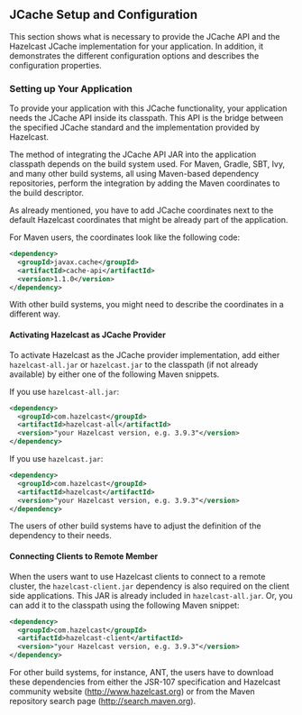 

## JCache Setup and Configuration

This section shows what is necessary to provide the JCache API and the Hazelcast JCache implementation for your application. In
addition, it demonstrates the different configuration options and describes the configuration properties.

### Setting up Your Application

To provide your application with this JCache functionality, your application needs the JCache API inside its classpath. This API is the bridge between the specified JCache standard and the implementation provided by Hazelcast.

The method of integrating the JCache API JAR into the application classpath depends on the build system used. For Maven, Gradle, SBT,
Ivy, and many other build systems, all using Maven-based dependency repositories, perform the integration by adding
the Maven coordinates to the build descriptor.

As already mentioned, you have to add JCache
coordinates next to the default Hazelcast coordinates that might be already part of the application.

For Maven users, the coordinates look like the following code:

```xml
<dependency>
  <groupId>javax.cache</groupId>
  <artifactId>cache-api</artifactId>
  <version>1.1.0</version>
</dependency>
```
With other build systems, you might need to describe the coordinates in a different way.

#### Activating Hazelcast as JCache Provider

To activate Hazelcast as the JCache provider implementation, add either `hazelcast-all.jar` or
`hazelcast.jar` to the classpath (if not already available) by either one of the following Maven snippets.

If you use `hazelcast-all.jar`:

```xml
<dependency>
  <groupId>com.hazelcast</groupId>
  <artifactId>hazelcast-all</artifactId>
  <version>"your Hazelcast version, e.g. 3.9.3"</version>
</dependency>
```

If you use `hazelcast.jar`:

```xml
<dependency>
  <groupId>com.hazelcast</groupId>
  <artifactId>hazelcast</artifactId>
  <version>"your Hazelcast version, e.g. 3.9.3"</version>
</dependency>
```
The users of other build systems have to adjust the definition of the dependency to their needs.

#### Connecting Clients to Remote Member

When the users want to use Hazelcast clients to connect to a remote cluster, the `hazelcast-client.jar` dependency is also required
on the client side applications. This JAR is already included in `hazelcast-all.jar`. Or, you can add it to the classpath using the following
Maven snippet:

```xml
<dependency>
  <groupId>com.hazelcast</groupId>
  <artifactId>hazelcast-client</artifactId>
  <version>"your Hazelcast version, e.g. 3.9.3"</version>
</dependency>
```

For other build systems, for instance, ANT, the users have to download these dependencies from either the JSR-107 specification and
Hazelcast community website (<a href="https://hazelcast.org/" target="_blank">http://www.hazelcast.org</a>) or from the Maven repository search page
(<a href="http://search.maven.org" target="_blank">http://search.maven.org</a>).

